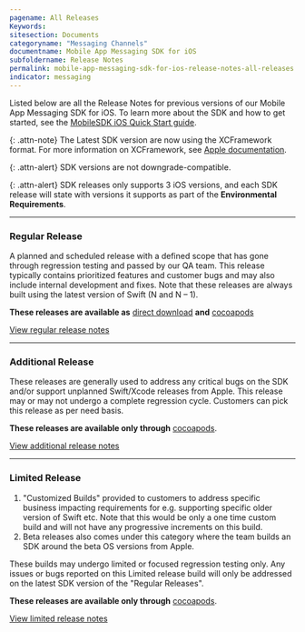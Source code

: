 ```yaml
---
pagename: All Releases
Keywords:
sitesection: Documents
categoryname: "Messaging Channels"
documentname: Mobile App Messaging SDK for iOS
subfoldername: Release Notes
permalink: mobile-app-messaging-sdk-for-ios-release-notes-all-releases.html
indicator: messaging
---
```


Listed below are all the Release Notes for previous versions of our Mobile App Messaging SDK for iOS. To learn more about the SDK and how to get started, see the [MobileSDK iOS Quick Start guide](/mobile-app-messaging-sdk-for-ios-quick-start.html).

{: .attn-note}
The Latest SDK version are now using the XCFramework format. For more information on XCFramework, see [Apple documentation](https://help.apple.com/xcode/mac/11.4/#/dev6f6ac218b).

{: .attn-alert}
SDK versions are not downgrade-compatible.

{: .attn-alert}
SDK releases only supports 3 iOS versions, and each SDK release will state with versions it supports as part of the **Environmental Requirements**.

<hr/>

<h3>Regular Release</h3>

A planned and scheduled release with a defined scope that has gone through regression testing and passed by our QA team. This release typically contains prioritized features and customer bugs and may also include internal development and fixes. Note that these releases are always built using the latest version of Swift (N and N – 1).

**These releases are available as** [direct download](https://github.com/LivePersonInc/iOSFrameworks) **and** [cocoapods](https://github.com/LivePersonInc/iOSPodSpecs)

<a href="mobile-app-messaging-sdk-for-ios-all-releases-regular-releases.html">View regular release notes</a>

<hr/>
<h3>Additional Release</h3>

These releases are generally used to address any critical bugs on the SDK and/or support unplanned Swift/Xcode releases from Apple. This release may or may not undergo a complete regression cycle. Customers can pick this release as per need basis.

**These releases are available only through** [cocoapods](https://github.com/LivePersonInc/iOSPodSpecs).

<a href="mobile-app-messaging-sdk-for-ios-all-releases-additional-releases.html">View additional release notes</a>

<hr/>
<h3>Limited Release</h3>

1. "Customized Builds" provided to customers to address specific business impacting requirements for e.g. supporting specific older version of Swift etc. Note that this would be only a one time custom build and will not have any progressive increments on this build.
2. Beta releases also comes under this category where the team builds an SDK around the beta OS versions from Apple.

These builds may undergo limited  or focused regression testing only.
Any issues or bugs reported on this Limited release build will only be addressed on the latest SDK version of the "Regular Releases".

**These releases are available only through** [cocoapods](https://github.com/LivePersonInc/iOSPodSpecs#limited-releases).

<a href="mobile-app-messaging-sdk-for-ios-all-releases-limited-releases.html">View limited release notes</a>